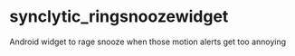 # synclytic_ringsnoozewidget
Android widget to rage snooze when those motion alerts get too annoying
